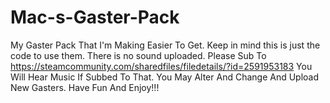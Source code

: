 # Mac-s-Gaster-Pack
My Gaster Pack That I'm Making Easier To Get.
Keep in mind this is just the code to use them.
There is no sound uploaded. 
Please Sub To https://steamcommunity.com/sharedfiles/filedetails/?id=2591953183
You Will Hear Music If Subbed To That.
You May Alter And Change And Upload New Gasters. 
Have Fun And Enjoy!!!

